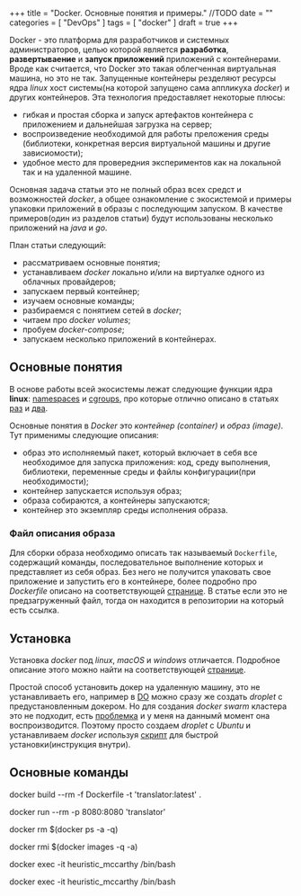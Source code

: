 +++
title = "Docker. Основные понятия и примеры."
//TODO
date = ""
categories = [
    "DevOps"
]
tags = [ 
    "docker"
]
draft = true
+++

Docker - это платформа для разработчиков и системных администраторов, целью которой является **разработка**, **развертываение** и **запуск приложений** приложений с контейнерами. Вроде как считается, что Docker это такая облегченная виртуальная машина, но это не так. Запущенные контейнеры резделяют ресурсы ядра *linux* хост системы(на которой запущено сама аппликуха *docker*) и других контейнеров. Эта технология предоставляет некоторые плюсы:

- гибкая и простая сборка и запуск артефактов контейнера с приложением и дальнейшая загрузка на сервер;
- воспроизведение необходимой для работы преложения среды (библиотеки, конкретная версия виртуальной машины и другие зависиомости);
- удобное место для провередния экспериментов как на локальной так и на удаленной машине.

Основная задача статьи это не полный образ всех средст и возможностей *docker*, а общее ознакомление с экосистемой и примеры упаковки приложений в образы с последующим запуском. В качестве примеров(один из разделов статьи) будут использованы несколько приложений на *java* и *go*.

План статьи следующий:
- рассматриваем основные понятия;
- устанавливаем *docker* локально и/или на виртуалке одного из облачных провайдеров;
- запускаем первый контейнер;
- изучаем основные команды;
- разбираемся с понятием сетей в *docker*;
- читаем про *docker volumes*;
- пробуем *docker-compose*;
- запускаем несколько приложений в контейнерах.

## Основные понятия

В основе работы всей экосистемы лежат следующие функции ядра **linux**: [namespaces](https://ru.wikipedia.org/wiki/%D0%9F%D1%80%D0%BE%D1%81%D1%82%D1%80%D0%B0%D0%BD%D1%81%D1%82%D0%B2%D0%BE_%D0%B8%D0%BC%D1%91%D0%BD_(Linux)) и [cgroups](https://ru.wikipedia.org/wiki/Cgroups#%D0%98%D1%81%D0%BF%D0%BE%D0%BB%D1%8C%D0%B7%D0%BE%D0%B2%D0%B0%D0%BD%D0%B8%D0%B5), про которые отлично описано в статьях [раз](https://habrahabr.ru/company/selectel/blog/279281/) и [два](https://habrahabr.ru/company/selectel/blog/303190/). 

Основные понятия в *Docker* это *контейнер (container)* и *образ (image)*. Тут применимы следующие описания:

- образ это исполняемый пакет, который включает в себя все необходимое для запуска приложения: код, среду выполнения, библиотеки, переменные среды и файлы конфигурации(при необходимости);
- контейнер запускается используя образ;
- образа собираются, а контейнеры запускаются;
- контейнер это экземпляр среды исполнения образа.

### Файл описания образа

Для сборки образа необходимо описать так называемый `Dockerfile`, содержащий команды, последовательное выполнение которых и представляет из себя образ. Без него не получится упаковать свое приложение и запустить его в контейнере, более подробно про *Dockerfile* описано на соответствующей [странице](https://docs.docker.com/engine/reference/builder/). В статье если это не предзагруженный файл, тогда он находится в репозитории на который есть ссылка.

## Установка

Установка *docker* под *linux*, *macOS* и *windows* отличается. Подробное описание этого можно найти на соответствующей [странице](https://docs.docker.com/install/).

Простой способ установить докер на удаленную машину, это не устанавливаеть его, например в [DO](https://www.digitalocean.com/) можно сразу же создать *droplet* с предустановленным докером. Но для создания *docker swarm* кластера это не подходит, есть [проблемка](https://stackoverflow.com/a/48960753) и у меня на даннымй момент она воспроизводится. Поэтому просто создаем *droplet* с *Ubuntu* и устанавливаем *docker* используя [скрипт](https://get.docker.com/) для быстрой установки(инструкция внутри). 

## Основные команды



docker build --rm -f Dockerfile -t 'translator:latest' . 

docker run --rm -p 8080:8080 'translator' 

docker rm $(docker ps -a -q)

docker rmi $(docker images -q -a)

docker exec -it heuristic_mccarthy /bin/bash

docker exec -it heuristic_mccarthy /bin/bash
